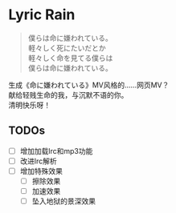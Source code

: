 # Lyric Rain

> 僕らは命に嫌われている。  
> 軽々しく死にたいだとか  
> 軽々しく命を見てる僕らは  
> 僕らは命に嫌われている。  

生成《命に嫌われている》MV风格的……网页MV？  
献给轻贱生命的我，与沉默不语的你。  
清明快乐呀！  

## TODOs

- [ ] 增加加载lrc和mp3功能
- [ ] 改进lrc解析
- [ ] 增加特殊效果
  - [ ] 擦除效果
  - [ ] 加速效果
  - [ ] 坠入地狱的景深效果